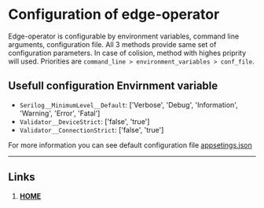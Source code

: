 # Configuration of edge-operator
Edge-operator is configurable by environment variables, command line arguments, configuration file. All 3 methods provide same set of configuration parameters. In case of colision, method with highes priprity will used. Priorities are `command_line > environment_variables > conf_file`.

## Usefull configuration Envirnment variable
- `Serilog__MinimumLevel__Default`: ['Verbose', 'Debug', 'Information', 'Warning', 'Error', 'Fatal']
- `Validator__DeviceStrict`: ['false', 'true']
- `Validator__ConnectionStrict`: ['false', 'true']

For more information you can see default configuration file [appsetings.json](https://github.com/dvojak-cz/Edge-Operator/blob/master/EdgeOperator/appsettings.json)

---
## Links
1. [**HOME**](README.md)